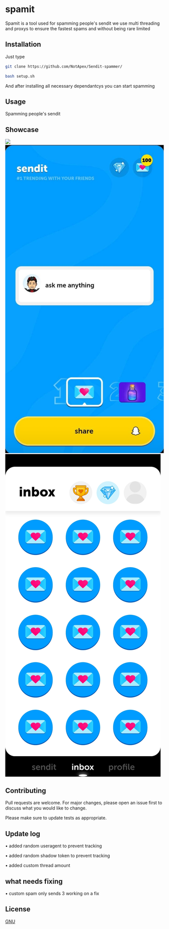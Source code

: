 # spamit

Spamit is a tool used for spamming people's sendit we use multi threading and proxys to ensure the fastest spams and without being rare limited 

## Installation

Just type 

```bash
git clone https://github.com/NotApex/Sendit-spammer/
```

```bash
bash setup.sh
```
And after installing all necessary dependantcys you can start spamming 

## Usage

Spamming people's sendit

## Showcase

![](https://raw.githubusercontent.com/NotApex/Sendit-spammer/main/Showcase/spamit-showcase.gif)
![](https://raw.githubusercontent.com/NotApex/Sendit-spammer/main/Showcase/spamit-showcase2.jpg)
![](https://raw.githubusercontent.com/NotApex/Sendit-spammer/main/Showcase/spamit-showcase3.jpg)

## Contributing

Pull requests are welcome. For major changes, please open an issue first
to discuss what you would like to change.

Please make sure to update tests as appropriate.

## Update log

• added random useragent to prevent tracking 

• added random shadow token to prevent tracking

• added custom thread amount

## what needs fixing 
• custom spam only sends 3 working on a fix
## License

[GNU](https://github.com/NotApex/Sendit-spammer/blob/main/LICENSE)
